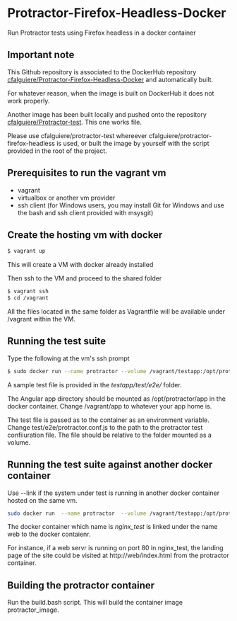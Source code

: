 # Protractor-Firefox-Headless-Docker
Run Protractor tests using Firefox headless in a docker container

## Important note

This Github repository is associated to the DockerHub repository [cfalguiere/Protractor-Firefox-Headless-Docker](https://registry.hub.docker.com/u/cfalguiere/protractor-firefox-headless/) and automatically built.

For whatever reason, when the image is built on DockerHub it does not work properly.

Another image has been built locally and pushed onto the repository [cfalguiere/Protractor-test](https://registry.hub.docker.com/u/cfalguiere/protractor-test/). This one works file. 

Please use cfalguiere/protractor-test whereever cfalguiere/protractor-firefox-headless is used, or built the image by yourself with the script provided in the root of the project.


## Prerequisites to run the vagrant vm

- vagrant
- virtualbox or another vm provider
- ssh client (for Windows users, you may install Git for Windows and use the bash and ssh client provided with msysgit)


## Create the hosting vm with docker


```bash
$ vagrant up
```
This will create a VM with docker already installed

Then ssh to the VM and proceed to the shared folder

```bash
$ vagrant ssh
$ cd /vagrant
```
All the files located in the same folder as Vagrantfile will be available under /vagrant within the VM.

## 




## Running the test suite

Type the following at the vm's ssh prompt

```bash
$ sudo docker run --name protractor --volume /vagrant/testapp:/opt/protractor/app --env TEST_FILE=test/e2e/protractor.conf.js cfalguiere/protractor-firefox-headless
```
A sample test file is provided in the *testapp/test/e2e/* folder.

The Angular app directory should be mounted as /opt/protractor/app in the docker container. Change /vagrant/app to whatever your app home is.

The test file is passed as to the container as an environment variable. Change test/e2e/protractor.conf.js to the path to the protractor test confiiuration file. The file should be relative to the folder mounted as a volume.




## Running the test suite against another docker container

Use --link if the system under test is running in another docker container hosted on the same vm.

```bash
sudo docker run  --name protractor  --volume /vagrant/testapp:/opt/protractor/app --env TEST_FILE=test/e2e/protractor.conf.js --link nginx_test:web cfalguiere/protractor-firefox-headless
```

The docker container which name is *nginx_test* is linked under the name web to the docker contaienr. 

For instance, if a web servr is running on port 80 in nginx_test, the landing page of the site could be visited at http://web/index.html from the protractor container.

## Building the protractor container

Run the build.bash script. This will build the container image protractor_image.


